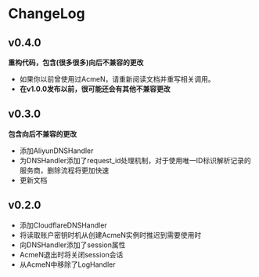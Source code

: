 # ChangeLog

## v0.4.0

**重构代码，包含(很多很多)向后不兼容的更改**
- 如果你以前曾使用过AcmeN，请重新阅读文档并重写相关调用。
- **在v1.0.0发布以前，很可能还会有其他不兼容更改**

## v0.3.0

**包含向后不兼容的更改**
- 添加AliyunDNSHandler
- 为DNSHandler添加了request_id处理机制，对于使用唯一ID标识解析记录的服务商，删除流程将更加快速
- 更新文档

## v0.2.0

- 添加CloudflareDNSHandler
- 将读取账户密钥时机从创建AcmeN实例时推迟到需要使用时
- 向DNSHandler添加了session属性
- AcmeN退出时将关闭session会话
- 从AcmeN中移除了LogHandler